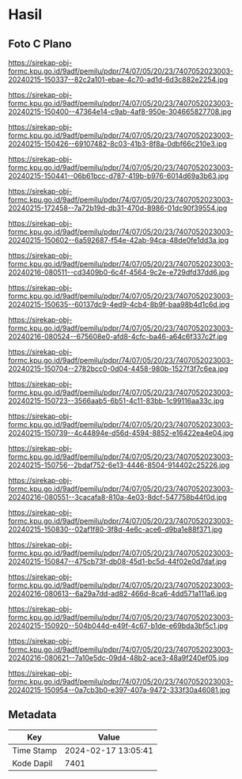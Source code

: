 # Hasil

## Foto C Plano

https://sirekap-obj-formc.kpu.go.id/9adf/pemilu/pdpr/74/07/05/20/23/7407052023003-20240215-150337--82c2a101-ebae-4c70-ad1d-6d3c882e2254.jpg

https://sirekap-obj-formc.kpu.go.id/9adf/pemilu/pdpr/74/07/05/20/23/7407052023003-20240215-150400--47364e14-c9ab-4af8-950e-304665827708.jpg

https://sirekap-obj-formc.kpu.go.id/9adf/pemilu/pdpr/74/07/05/20/23/7407052023003-20240215-150426--69107482-8c03-41b3-8f8a-0dbf66c210e3.jpg

https://sirekap-obj-formc.kpu.go.id/9adf/pemilu/pdpr/74/07/05/20/23/7407052023003-20240215-150441--06b61bcc-d787-419b-b976-6014d69a3b63.jpg

https://sirekap-obj-formc.kpu.go.id/9adf/pemilu/pdpr/74/07/05/20/23/7407052023003-20240215-172458--7a72b19d-db31-470d-8986-01dc90f39554.jpg

https://sirekap-obj-formc.kpu.go.id/9adf/pemilu/pdpr/74/07/05/20/23/7407052023003-20240215-150602--6a592687-f54e-42ab-94ca-48de0fe1dd3a.jpg

https://sirekap-obj-formc.kpu.go.id/9adf/pemilu/pdpr/74/07/05/20/23/7407052023003-20240216-080511--cd3409b0-6c4f-4564-9c2e-e729dfd37dd6.jpg

https://sirekap-obj-formc.kpu.go.id/9adf/pemilu/pdpr/74/07/05/20/23/7407052023003-20240215-150635--60137dc9-4ed9-4cb4-8b9f-baa98b4d1c6d.jpg

https://sirekap-obj-formc.kpu.go.id/9adf/pemilu/pdpr/74/07/05/20/23/7407052023003-20240216-080524--675608e0-afd8-4cfc-ba46-a64c6f337c2f.jpg

https://sirekap-obj-formc.kpu.go.id/9adf/pemilu/pdpr/74/07/05/20/23/7407052023003-20240215-150704--2782bcc0-0d04-4458-980b-1527f3f7c6ea.jpg

https://sirekap-obj-formc.kpu.go.id/9adf/pemilu/pdpr/74/07/05/20/23/7407052023003-20240215-150723--3566aab5-6b51-4c11-83bb-1c99116aa33c.jpg

https://sirekap-obj-formc.kpu.go.id/9adf/pemilu/pdpr/74/07/05/20/23/7407052023003-20240215-150739--4c44894e-d56d-4594-8852-e16422ea4e04.jpg

https://sirekap-obj-formc.kpu.go.id/9adf/pemilu/pdpr/74/07/05/20/23/7407052023003-20240215-150756--2bdaf752-6e13-4446-8504-914402c25226.jpg

https://sirekap-obj-formc.kpu.go.id/9adf/pemilu/pdpr/74/07/05/20/23/7407052023003-20240216-080551--3cacafa8-810a-4e03-8dcf-547758b44f0d.jpg

https://sirekap-obj-formc.kpu.go.id/9adf/pemilu/pdpr/74/07/05/20/23/7407052023003-20240215-150830--02af1f80-3f8d-4e6c-ace6-d9ba1e88f371.jpg

https://sirekap-obj-formc.kpu.go.id/9adf/pemilu/pdpr/74/07/05/20/23/7407052023003-20240215-150847--475cb73f-db08-45d1-bc5d-44f02e0d7daf.jpg

https://sirekap-obj-formc.kpu.go.id/9adf/pemilu/pdpr/74/07/05/20/23/7407052023003-20240216-080613--6a29a7dd-ad82-466d-8ca6-4dd571a111a6.jpg

https://sirekap-obj-formc.kpu.go.id/9adf/pemilu/pdpr/74/07/05/20/23/7407052023003-20240215-150920--504b044d-e49f-4c67-b1de-e69bda3bf5c1.jpg

https://sirekap-obj-formc.kpu.go.id/9adf/pemilu/pdpr/74/07/05/20/23/7407052023003-20240216-080621--7a10e5dc-09d4-48b2-ace3-48a9f240ef05.jpg

https://sirekap-obj-formc.kpu.go.id/9adf/pemilu/pdpr/74/07/05/20/23/7407052023003-20240215-150954--0a7cb3b0-e397-407a-9472-333f30a46081.jpg


## Metadata

| Key        | Value               |
| ---------- | ------------------- |
| Time Stamp | 2024-02-17 13:05:41 |
| Kode Dapil | 7401                |



